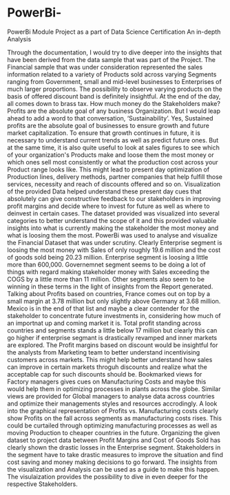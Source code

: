 # PowerBi-
PowerBi Module Project as a part of Data Science Certification
An in-depth Analysis

Through the documentation, I would try to dive deeper into the insights that have been derived from the data sample that was part of the Project. The Financial sample that was under consideration represented the sales information related to a variety of Products sold across varying Segments ranging from Government, small and mid-level businesses to Enterprises of much larger proportions. The possibility to observe varying products on the basis of offered discount band is definitely insightful. 
At the end of the day, all comes down to brass tax. How much money do the Stakeholders make? Profits are the absolute goal of any business Organization. But I would leap ahead to add a word to that conversation, ‘Sustainability’. Yes, Sustained profits are the absolute goal of businesses to ensure growth and future market capitalization. To ensure that growth continues in future, it is necessary to understand current trends as well as predict future ones. But at the same time, it is also quite useful to look at sales figures to see which of your organization's Products make and loose them the most money or which ones sell most consistently or what the production cost across your Product range looks like. This might lead to present day optimization of Production lines, delivery methods, partner companies that help fulfill those services, necessity and reach of discounts offered and so on.
Visualization of the provided Data helped understand these present day cues that absolutely can give constructive feedback to our stakeholders in improving profit margins and decide where to invest for future as well as where to deinvest in certain cases.
The dataset provided was visualized into several categories to better understand the scope of it and this provided valuable insights into what is currently making the stakeholder the most money and what is loosing them the most.
PowerBi was used to analyse and visualize the Financial Dataset that was under scrutiny. Clearly Enterprise segment is loosing the most money with Sales of only roughly 19.6 million and the cost of goods sold being 20.23 million. Enterprise segment is loosing a little more than 600,000. Governemnet segment seems to be doing a lot of things with regard making stakeholder money with Sales exceeding the COGS by a little more than 11 million. Other segments also seem to be winning in these terms in the light of insights from the Report generated.
Talking about Profits based on countries, France comes out on top by a small margin at 3.78 million but only slightly above Germany at 3.68 million. Mexico is in the end of that list and maybe a clear contender for the stakeholder to concentrate future investments in, considering how much of an importnat up and coming market it is. Total profit standing across countries and segments stands a little below 17 million but clearly this can go higher if enterprise segmant is drastically revamped and inner markets are explored.
The Profit margins based on discount would be insightful for the analysts from Marketing team to better understand incentivising customers across markets. This might help better understand how sales can improve in certain markets throguh discounts and realize what the acceptable cap for such discounts should be. 
Bookmarked views for Factory managers gives cues on Manufacturing Costs and maybe this would help them in optimizing processes in plants across the globe. Similar views are provided for Global managers to analyse data across countries and optimize their managements styles and resources accrodingly. A look into the graphical representation of Profits vs. Manufacturing costs clearly show Profits on the fall across segments as manufacturing costs rises. This could be curtailed through optimizing manufacturing processes as well as moving Production to cheaper countries in the future.
Organizing the given dataset to project data between Profit Margins and Cost of Goods Sold has clearly shown the drastic losses in the Enterprise segment. Stakeholders in the segment have to take drastic measures to improve the situation and find cost saving and money making decisions to go forward. The insights from the visualization and Analysis can be used as a guide to make this happen. The visulaization provides the possibility to dive in even deeper for the respective Stakeholders.

